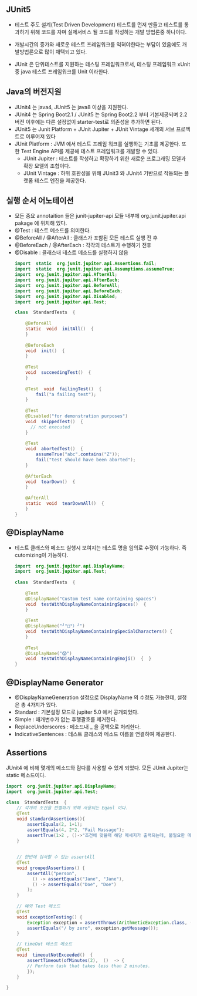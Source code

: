 ## JUnit5

- 테스트 주도 설계(Test Driven Development) 테스트를 먼저 만들고 테스트를 통과하기 위해 코드를 자며 실제서비스 될 코드를 작성하는 개발 방법론중 하나이다. 

- 개발시간의 증가와 새로운 테스트 프레임워크를 익혀야한다는 부담이 있음에도 개발방법론으로 많이 채택되고 있다.

- JUnit 은 단위테스트를 지원하는 테스팅 프레임워크로서,  테스팅 프레임워크  xUnit 중 java 테스트 프레임워크를 Unit 이라한다. 

## Java의 버전지원
- JUnit4 는   java4,  JUnit5 는 java8 이상을 지원한다. 
- JUnit4 는  Spring Boot2.1 / JUnit5 는 Spring Boot2.2 부터 기본제공되며 2.2 버전 이후에는 다른 설정없이 starter-test로 의존성을 추가하면 된다. 
 - JUnit5 는 Junit Platform + JUnit Jupiter + JUnit Vintage 세개의 서브 프로젝트로 이루어져 있다
  - JUnit Platform  : JVM 에서 테스트 프레임 워크를 실행하는 기초를 제공한다. 또한 Test Engine API를 제공해 테스트 프레임워크를 개발할 수 있다. 
	- JUnit Jupiter :  테스트를 작성하고 확장하기 위한 새로운 프로그래밍 모델과 확장 모델의 조합이다.
	- JUnit Vintage : 하위 호환성을 위해 JUnit3 와 JUnit4 기반으로 작동되는 플랫폼 테스트 엔진을 제공한다. 
 
## 실행 순서 어노테이션
- 모든 중요 annotaition 들은 junit-jupiter-api 모듈 내부에 org.junit.jupiter.api pakage 에 위치해 있다.  
-  @Test : 테스트 메소드를 의미한다.
-  @BeforeAll / @AfterAll  : 클래스가 포함된 모든 테스트 실행 전 후 
-  @BeforeEach / @AfterEach : 각각의 테스트가 수행하기 전후
-  @Disable :  클래스내 테스트 메소드를 실행하지 않음
	```java
	import  static  org.junit.jupiter.api.Assertions.fail;  
	import  static  org.junit.jupiter.api.Assumptions.assumeTrue;  
	import  org.junit.jupiter.api.AfterAll;  
	import  org.junit.jupiter.api.AfterEach;  
	import  org.junit.jupiter.api.BeforeAll;  
	import  org.junit.jupiter.api.BeforeEach;  
	import  org.junit.jupiter.api.Disabled;  
	import  org.junit.jupiter.api.Test;  
	
	class  StandardTests  {  
		
		@BeforeAll  
		static  void  initAll()  {
	    }
	    
	    @BeforeEach  
		void  init()  {
		}  
		
		@Test  
		void  succeedingTest()  { 
		}
		
		@Test  void  failingTest()  {
			fail("a failing test");  
		}
		  
		@Test  
		@Disabled("for demonstration purposes")
		void  skippedTest()  {
		  // not executed  
		}  
		
		@Test  
		void  abortedTest()  {
			assumeTrue("abc".contains("Z"));  
			fail("test should have been aborted");  
		}  
		
		@AfterEach  
		void  tearDown()  {
		}  
		
		@AfterAll  
		static  void  tearDownAll()  {
		}  
	}
	```

## @DisplayName
- 테스트 클래스와 메소드 실행시 보여지는 테스트 명을 임의로 수정이 가능하다. 즉 cutomizing이 가능하다. 
	```java
	import  org.junit.jupiter.api.DisplayName;  
	import  org.junit.jupiter.api.Test;
			
	class  StandardTests  {  
		
		@Test  
		@DisplayName("Custom test name containing spaces")  	
		void  testWithDisplayNameContainingSpaces()  {
		}  
		
		@Test  
		@DisplayName("╯°□°）╯")  
		void  testWithDisplayNameContainingSpecialCharacters() {
		}  
		
		@Test
		@DisplayName("😱")  
		void  testWithDisplayNameContainingEmoji()  {  }
	}
	```

## @DisplayName Generator
- @DisplayNameGeneration 설정으로 DisplayName 의 수정도 가능한데, 설정은 총 4가지가 있다. 
- Standard : 기본설정 모드로 jupiter 5.0 에서 공개되었다. 
- Simple : 매개변수가 없는 후행괄호를 제거한다.
- ReplaceUnderscores : 메소드내 _ 을 공백으로 처리한다.
-  IndicativeSentences : 테스트 클래스와 메소드 이름을 연결하여 제공한다.

## Assertions 
JUnit4 에 비해 몇개의 메소드와 람다를 사용할 수 있게 되었다. 모든 JUnit Jupiter는 static 메소드이다. 

```java
import  org.junit.jupiter.api.DisplayName;  
import  org.junit.jupiter.api.Test;
		
class  StandardTests  {  
	// 각개의 조건을 판별하기 위해 사용되는 Eqaul 이다.  
	@Test  
	void standardAssertions(){  
		assertEquals(2, 1+1);  
		assertEquals(4, 2*2, "Fail Massage");  
		assertTrue(1>2 , ()->"조건에 맞을때 해당 메세지가 출력되는데, 불필요한 메세지 구성을 피하기 위해 느리게 출력된다");  
	}  
	  
	  
	// 한번에 검사할 수 있는 assertAll
	@Test  
	void groupedAssertions() {  
	    assertAll("person",  
		  () -> assertEquals("Jane", "Jane"),  
		  () -> assertEquals("Doe", "Doe")  
	    );  
	}  
	
	// 예외 Test 메소드  
	@Test  
	void exceptionTesting() {  
	    Exception exception = assertThrows(ArithmeticException.class, () -> {1*8});
		assertEquals("/ by zero", exception.getMessage());  
	}

	// timeOut 테스트 메소드
	@Test  
	void  timeoutNotExceeded()  { 
		assertTimeout(ofMinutes(2),  ()  -> {  
		// Perform task that takes less than 2 minutes.  	
		});
	}
	
}
```

